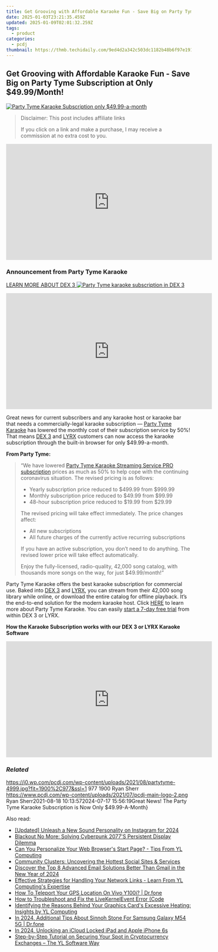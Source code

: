 ```yaml
---
title: Get Grooving with Affordable Karaoke Fun - Save Big on Party Tyme Subscription at Only $49.99/Month!
date: 2025-01-03T23:21:35.459Z
updated: 2025-01-09T02:01:32.259Z
tags:
  - product
categories:
  - pcdj
thumbnail: https://thmb.techidaily.com/9ed4d2a342c503dc1182b48b6f97e1914eb836100fe0df4621fadbbe35959f4b.jpg
---
```


## Get Grooving with Affordable Karaoke Fun - Save Big on Party Tyme Subscription at Only $49.99/Month!

[![Party Tyme Karaoke Subscription only $49.99-a-month](https://i0.wp.com/pcdj.com/wp-content/uploads/2021/08/partytyme-4999.jpg?resize=845%2C321&ssl=1)](https://i0.wp.com/pcdj.com/wp-content/uploads/2021/08/partytyme-4999.jpg?fit=1030%2C530&ssl=1 "Party Tyme Karaoke Subscription only $49.99-a-month")

>  Disclaimer: This post includes affiliate links
>
>  If you click on a link and make a purchase, I may receive a commission at no extra cost to you.
>

<!-- affiliate ads begin -->
<iframe width="560" height="315" src="https://www.youtube.com/embed/KKFdFHaVIJg?si=x2vLw7ty3FtHX-9T" title="YouTube video player" frameborder="0" allow="accelerometer; autoplay; clipboard-write; encrypted-media; gyroscope; picture-in-picture; web-share" referrerpolicy="strict-origin-when-cross-origin" allowfullscreen></iframe>
<!-- affiliate ads end -->

### Announcement from Party Tyme Karaoke

[LEARN MORE ABOUT DEX 3 ![Party Tyme karaoke subscription in DEX 3](https://i1.wp.com/pcdj.com/wp-content/uploads/2017/09/dex3-partytyme-new.jpg?fit=300%2C300&ssl=1 "Party Tyme karaoke subscription in DEX 3")](https://tools.techidaily.com/pcdj/products/)

<!-- affiliate ads begin -->
<iframe width="560" height="315" src="https://www.youtube.com/embed/fvAC8jgs62o?si=xqEXZ7dpAXZ4sZ7A" title="YouTube video player" frameborder="0" allow="accelerometer; autoplay; clipboard-write; encrypted-media; gyroscope; picture-in-picture; web-share" referrerpolicy="strict-origin-when-cross-origin" allowfullscreen></iframe>
<!-- affiliate ads end -->

Great news for current subscribers and any karaoke host or karaoke bar that needs a commercially-legal karaoke subscription — [Party Tyme Karaoke](https://tools.techidaily.com/pcdj/products/) has lowered the monthly cost of their subscription service by 50%! That means [DEX 3](https://tools.techidaily.com/pcdj/products/) and [LYRX](https://www.lyrxkaraoke.com) customers can now access the karaoke subscription through the built-in browser for only $49.99-a-month.

**From Party Tyme:** 

> “We have lowered [Party Tyme Karaoke Streaming Service PRO subscription](https://tools.techidaily.com/pcdj/products/) prices as much as 50% to help cope with the continuing coronavirus situation. The revised pricing is as follows:
> 
> * Yearly subscription price reduced to $499.99 from $999.99
> * Monthly subscription price reduced to $49.99 from $99.99
> * 48-hour subscription price reduced to $19.99 from $29.99
> 
> The revised pricing will take effect immediately. The price changes affect:
> 
> * All new subscriptions
> * All future charges of the currently active recurring subscriptions
> 
> If you have an active subscription, you don’t need to do anything. The revised lower price will take effect automatically.
> 
> Enjoy the fully-licensed, radio-quality, 42,000 song catalog, with thousands more songs on the way, for just $49.99/month!”

Party Tyme Karaoke offers the best karaoke subscription for commercial use. Baked into [DEX 3](https://tools.techidaily.com/pcdj/products/) and [LYRX](https://www.lyrxkaraoke.com), you can stream from their 42,000 song library while online, or download the entire catalog for offline playback. It’s the end-to-end solution for the modern karaoke host. Click [HERE](https://tools.techidaily.com/pcdj/products/) to learn more about Party Tyme Karaoke. You can easily [start a 7-day free trial](https://tools.techidaily.com/pcdj/products/) from within DEX 3 or LYRX.

**How the Karaoke Subscription works with our DEX 3 or LYRX Karaoke Software**  

<!-- affiliate ads begin -->
<iframe width="560" height="315" src="https://www.youtube.com/embed/oB9V7rZzotw?si=d4xrCbq1jKHXGAWN" title="YouTube video player" frameborder="0" allow="accelerometer; autoplay; clipboard-write; encrypted-media; gyroscope; picture-in-picture; web-share" referrerpolicy="strict-origin-when-cross-origin" allowfullscreen></iframe>
<!-- affiliate ads end -->

### _Related_

https://i0.wp.com/pcdj.com/wp-content/uploads/2021/08/partytyme-4999.jpg?fit=1900%2C977&ssl=1 977 1900 Ryan Sherr https://www.pcdj.com/wp-content/uploads/2021/07/pcdj-main-logo-2.png Ryan Sherr2021-08-18 10:13:572024-07-17 15:56:19Great News! The Party Tyme Karaoke Subscription is Now Only $49.99-A-Month}

<ins class="adsbygoogle"
     style="display:block"
     data-ad-format="autorelaxed"
     data-ad-client="ca-pub-7571918770474297"
     data-ad-slot="1223367746"></ins>

<ins class="adsbygoogle"
     style="display:block"
     data-ad-client="ca-pub-7571918770474297"
     data-ad-slot="8358498916"
     data-ad-format="auto"
     data-full-width-responsive="true"></ins>

<span class="atpl-alsoreadstyle">Also read:</span>
<div><ul>
<li><a href="https://instagram-video-files.techidaily.com/updated-unleash-a-new-sound-personality-on-instagram-for-2024/"><u>[Updated] Unleash a New Sound Personality on Instagram for 2024</u></a></li>
<li><a href="https://win-able.techidaily.com/blackout-no-more-solving-cyberpunk-2077s-persistent-display-dilemma/"><u>Blackout No More: Solving Cyberpunk 2077'S Persistent Display Dilemma</u></a></li>
<li><a href="https://win-exclusive.techidaily.com/can-you-personalize-your-web-browsers-start-page-tips-from-yl-computing/"><u>Can You Personalize Your Web Browser's Start Page? - Tips From YL Computing</u></a></li>
<li><a href="https://facebook.techidaily.com/community-clusters-uncovering-the-hottest-social-sites-and-services/"><u>Community Clusters: Uncovering the Hottest Social Sites & Services</u></a></li>
<li><a href="https://techtrends.techidaily.com/discover-the-top-8-advanced-email-solutions-better-than-gmail-in-the-new-year-of-2024/"><u>Discover the Top 8 Advanced Email Solutions Better Than Gmail in the New Year of 2024</u></a></li>
<li><a href="https://win-exclusive.techidaily.com/effective-strategies-for-handling-your-network-links-learn-from-yl-computings-expertise/"><u>Effective Strategies for Handling Your Network Links - Learn From YL Computing's Expertise</u></a></li>
<li><a href="https://change-location.techidaily.com/how-to-teleport-your-gps-location-on-vivo-y100i-drfone-by-drfone-virtual-android/"><u>How To Teleport Your GPS Location On Vivo Y100i? | Dr.fone</u></a></li>
<li><a href="https://common-error.techidaily.com/how-to-troubleshoot-and-fix-the-livekernelevent-error-code/"><u>How to Troubleshoot and Fix the LiveKernelEvent Error (Code</u></a></li>
<li><a href="https://win-exclusive.techidaily.com/identifying-the-reasons-behind-your-graphics-cards-excessive-heating-insights-by-yl-computing/"><u>Identifying the Reasons Behind Your Graphics Card's Excessive Heating: Insights by YL Computing</u></a></li>
<li><a href="https://change-location.techidaily.com/in-2024-additional-tips-about-sinnoh-stone-for-samsung-galaxy-m54-5g-drfone-by-drfone-virtual-android/"><u>In 2024, Additional Tips About Sinnoh Stone For Samsung Galaxy M54 5G | Dr.fone</u></a></li>
<li><a href="https://activate-lock.techidaily.com/in-2024-unlocking-an-icloud-locked-ipad-and-apple-iphone-6s-by-drfone-ios/"><u>In 2024, Unlocking an iCloud Locked iPad and Apple iPhone 6s</u></a></li>
<li><a href="https://win-exclusive.techidaily.com/step-by-step-tutorial-on-securing-your-spot-in-cryptocurrency-exchanges-the-yl-software-way/"><u>Step-by-Step Tutorial on Securing Your Spot in Cryptocurrency Exchanges – The YL Software Way</u></a></li>
</ul></div>

